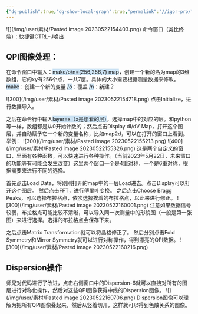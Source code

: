 ```yaml
---
{"dg-publish":true,"dg-show-local-graph":true,"permalink":"//igor-pro/","dgShowLocalGraph":true,"dgPassFrontmatter":true}
---
```


![](/img/user/素材/Pasted image 20230522154403.png)
命令窗口（类比终端）：快捷键CTRL+J唤出

## QPI图像处理：
在命令窗口中输入：<span style="background:rgba(5, 117, 197, 0.2)">make/o/n=(256,256,7) map</span>，创建一个新的名为map的3维数组，它的xy有256个点，一共7层。具体的大小需要根据测量数据来修改。
<span style="background:rgba(5, 117, 197, 0.2)">make</span>：创建一个新的变量
<span style="background:rgba(5, 117, 197, 0.2)">/o</span>：覆盖
<span style="background:rgba(5, 117, 197, 0.2)">/n</span>：新建？

![300](/img/user/素材/Pasted image 20230522154718.png)
点击Initialize，进行数据导入。

之后在命令行中输入<span style="background:rgba(5, 117, 197, 0.2)">layer=x（x是想看的层）</span>，选择map中的对应的层。和python等一样，数组都是从0开始计数的；然后点击Display dI/dV Map，打开这个图层，并自动赋予它一个新的变量名称，比如map2d，可以在打开的窗口上看到。
举例：
![300](/img/user/素材/Pasted image 20230522155213.png)
![400](/img/user/素材/Pasted image 20230522155326.png)
这是两个自定义的窗口，里面有各种函数，可以快速进行各种操作。（当前2023年5月22日，未来窗口的功能等有可能会发生改变）这里两个窗口一个是4重对称，一个是6重对称，根据需要来进行不同的选择。

首先点击Load Data，将刚刚打开的map中的一层Load进去。点击Display可以打开这个图层。
然后点击FFT，进行傅里叶变换。
之后点击Choose Bragg Peaks，可以选择布拉格点，依次选择挨着的布拉格点，以此来进行修正。
![300](/img/user/素材/Pasted image 20230522160001.png)
注意如果数据信号较弱，布拉格点可能比较不清晰，可以导入同一次测量中的形貌图（一般是第一张图）来进行选择。选择的布拉格点会保存下来。

之后点击Matrix Transformation就可以将晶格修正了。
然后分别点击Fold Symmetry和Mirror Symmetry就可以进行对称操作，得到漂亮的QPI数据。
![300](/img/user/素材/Pasted image 20230522160216.png)

## Dispersion操作
师兄对代码进行了改进，点击右侧窗口中的Dispersion-6就可以直接对所有的图层进行对称化操作，然后对这些QPI图像获得中线的Dispersion图像。
![](/img/user/素材/Pasted image 20230522160706.png)
Dispersion图像可以理解为把所有QPI图像叠起来，然后从竖着切开，这样就可以得到色散关系的图像。